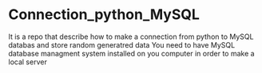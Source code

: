 # Connection_python_MySQL
It is a repo that describe how to make a connection from python to MySQL databas and store random generatred data
You need to have MySQL database managment system installed on you computer in order to make a local server 
